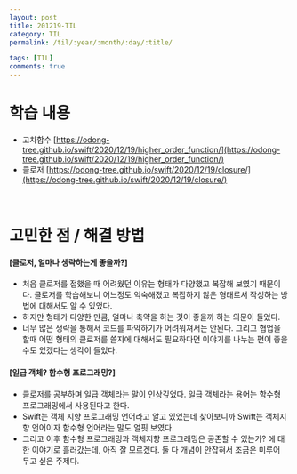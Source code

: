 ```yaml
---
layout: post
title: 201219-TIL
category: TIL
permalink: /til/:year/:month/:day/:title/

tags: [TIL]
comments: true
---
```

# 학습 내용
- 고차함수
[https://odong-tree.github.io/swift/2020/12/19/higher_order_function/](https://odong-tree.github.io/swift/2020/12/19/higher_order_function/)
- 클로저
[https://odong-tree.github.io/swift/2020/12/19/closure/](https://odong-tree.github.io/swift/2020/12/19/closure/)

<br>

# 고민한 점 / 해결 방법
#### [클로저, 얼마나 생략하는게 좋을까?]
- 처음 클로저를 접했을 때 어려웠던 이유는 형태가 다양했고 복잡해 보였기 때문이다. 클로저를 학습해보니 어느정도 익숙해졌고 복잡하지 않은 형태로서 작성하는 방법에 대해서도 알 수 있었다.
- 하지만 형태가 다양한 만큼, 얼마나 축약을 하는 것이 좋을까 하는 의문이 들었다.
- 너무 많은 생략을 통해서 코드를 파악하기가 어려워져서는 안된다. 그리고 협업을 할때 어떤 형태의 클로저를 쓸지에 대해서도 필요하다면 이야기를 나누는 편이 좋을 수도 있겠다는 생각이 들었다.

#### [일급 객체? 함수형 프로그래밍?]
- 클로저를 공부하며 일급 객체라는 말이 인상깊었다. 일급 객체라는 용어는 함수형 프로그래밍에서 사용된다고 한다.
- Swift는 객체 지향 프로그래밍 언어라고 알고 있었는데 찾아보니까 Swift는 객체지향 언어이자 함수형 언어라는 말도 얼핏 보였다.
- 그리고 이후 함수형 프로그래밍과 객체지향 프로그래밍은 공존할 수 있는가? 에 대한 이야기로 흘러갔는데, 아직 잘 모르겠다. 둘 다 개념이 안잡혀서 조금은 미루어 두고 싶은 주제다.

<br>
